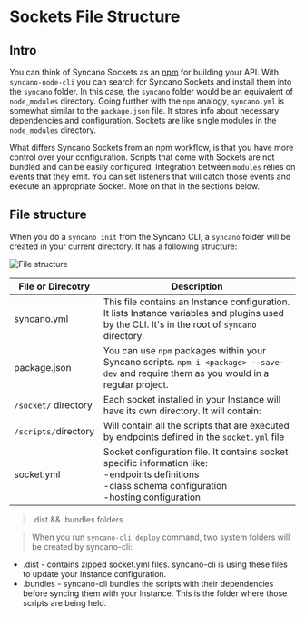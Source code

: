 # Sockets File Structure

## Intro
You can think of Syncano Sockets as an [npm](https://www.npmjs.com/) for building your API. With `syncano-node-cli` you can search for Syncano Sockets and install them into the `syncano` folder. In this case, the `syncano` folder would be an equivalent of `node_modules` directory. Going further with the `npm` analogy, `syncano.yml` is somewhat similar to the `package.json` file. It stores info about necessary dependencies and configuration. Sockets are like single modules in the `node_modules` directory.

What differs Syncano Sockets from an npm workflow, is that you have more control over your configuration. Scripts that come with Sockets are not bundled and can be easily configured. Integration between `modules` relies on events that they emit. You can set listeners that will catch those events and execute an appropriate Socket. More on that in the sections below.

## File structure
When you do a `syncano init` from the Syncano CLI, a `syncano` folder will be created in your current directory. It has a following structure:

![File structure](building-sockets/syncano-socket-structure.png)

|File or Direcotry|Description|
|---|---|
|syncano.yml|This file contains an Instance configuration. It lists Instance variables and plugins used by the CLI. It's in the root of `syncano` directory.|
|package.json|You can use `npm` packages within your Syncano scripts. `npm i <package> --save-dev` and require them as you would in a regular project.|
|`/socket/` directory|Each socket installed in your Instance will have its own directory. It will contain:|
|`/scripts/`directory|Will contain all the scripts that are executed by endpoints defined in the `socket.yml` file|
|socket.yml|Socket configuration file. It contains socket specific information like:<br/>-endpoints definitions<br/>-class schema configuration<br/>-hosting configuration|


> .dist && .bundles folders

> When you run `syncano-cli deploy` command, two system folders will be created by syncano-cli:
- .dist - contains zipped socket.yml files. syncano-cli is using these files to update your Instance configuration.
- .bundles - syncano-cli bundles the scripts with their dependencies before syncing them with your Instance. This is the folder where those scripts are being held.

